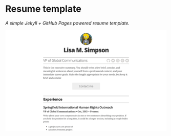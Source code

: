# Resume template

*A simple Jekyll + GitHub Pages powered resume template.*

![img](images/screenshot.png)


